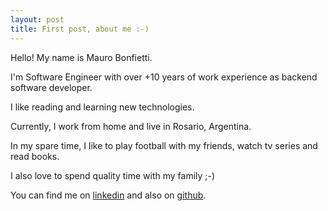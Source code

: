 ```yaml
---
layout: post
title: First post, about me :-)
---
```


Hello! My name is Mauro Bonfietti.

I'm Software Engineer with over +10 years of work experience as backend software developer.

I like reading and learning new technologies.

Currently, I work from home and live in Rosario, Argentina. 

In my spare time, I like to play football with my friends, watch tv series and read books.

I also love to spend quality time with my family ;-)

You can find me on [linkedin](https://www.linkedin.com/in/mauro-bonfietti/) and also on [github](https://github.com/maurobonfietti/).
